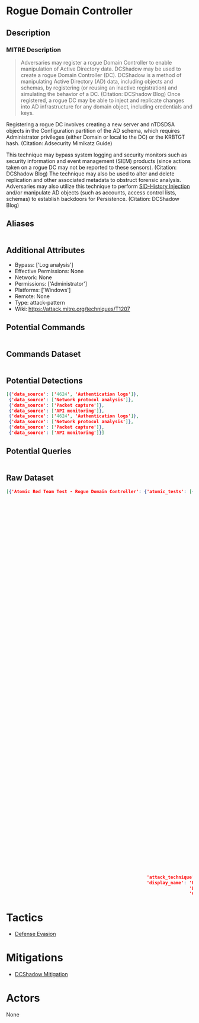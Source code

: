 
# Rogue Domain Controller

## Description

### MITRE Description

> Adversaries may register a rogue Domain Controller to enable manipulation of Active Directory data. DCShadow may be used to create a rogue Domain Controller (DC). DCShadow is a method of manipulating Active Directory (AD) data, including objects and schemas, by registering (or reusing an inactive registration) and simulating the behavior of a DC. (Citation: DCShadow Blog) Once registered, a rogue DC may be able to inject and replicate changes into AD infrastructure for any domain object, including credentials and keys.

Registering a rogue DC involves creating a new server and nTDSDSA objects in the Configuration partition of the AD schema, which requires Administrator privileges (either Domain or local to the DC) or the KRBTGT hash. (Citation: Adsecurity Mimikatz Guide)

This technique may bypass system logging and security monitors such as security information and event management (SIEM) products (since actions taken on a rogue DC may not be reported to these sensors). (Citation: DCShadow Blog) The technique may also be used to alter and delete replication and other associated metadata to obstruct forensic analysis. Adversaries may also utilize this technique to perform [SID-History Injection](https://attack.mitre.org/techniques/T1178) and/or manipulate AD objects (such as accounts, access control lists, schemas) to establish backdoors for Persistence. (Citation: DCShadow Blog)

## Aliases

```

```

## Additional Attributes

* Bypass: ['Log analysis']
* Effective Permissions: None
* Network: None
* Permissions: ['Administrator']
* Platforms: ['Windows']
* Remote: None
* Type: attack-pattern
* Wiki: https://attack.mitre.org/techniques/T1207

## Potential Commands

```

```

## Commands Dataset

```

```

## Potential Detections

```json
[{'data_source': ['4624', 'Authentication logs']},
 {'data_source': ['Network protocol analysis']},
 {'data_source': ['Packet capture']},
 {'data_source': ['API monitoring']},
 {'data_source': ['4624', 'Authentication logs']},
 {'data_source': ['Network protocol analysis']},
 {'data_source': ['Packet capture']},
 {'data_source': ['API monitoring']}]
```

## Potential Queries

```json

```

## Raw Dataset

```json
[{'Atomic Red Team Test - Rogue Domain Controller': {'atomic_tests': [{'auto_generated_guid': '0f4c5eb0-98a0-4496-9c3d-656b4f2bc8f6',
                                                                       'description': 'Utilize '
                                                                                      'Mimikatz '
                                                                                      'DCShadow '
                                                                                      'method '
                                                                                      'to '
                                                                                      'simulate '
                                                                                      'behavior '
                                                                                      'of '
                                                                                      'a '
                                                                                      'Domain '
                                                                                      'Controller\n'
                                                                                      '\n'
                                                                                      '[DCShadow](https://www.dcshadow.com/)\n'
                                                                                      '[Additional '
                                                                                      'Reference](http://www.labofapenetrationtester.com/2018/04/dcshadow.html)\n',
                                                                       'executor': {'name': 'manual',
                                                                                    'steps': '1. '
                                                                                             'Start '
                                                                                             'Mimikatz '
                                                                                             'and '
                                                                                             'use '
                                                                                             '!processtoken '
                                                                                             '(and '
                                                                                             'not '
                                                                                             'token::elevate '
                                                                                             '- '
                                                                                             'as '
                                                                                             'it '
                                                                                             'elevates '
                                                                                             'a '
                                                                                             'thread) '
                                                                                             'to '
                                                                                             'escalate '
                                                                                             'to '
                                                                                             'SYSTEM.\n'
                                                                                             '2. '
                                                                                             'Start '
                                                                                             'another '
                                                                                             'mimikatz '
                                                                                             'with '
                                                                                             'DA '
                                                                                             'privileges. '
                                                                                             'This '
                                                                                             'is '
                                                                                             'the '
                                                                                             'instance '
                                                                                             'which '
                                                                                             'registers '
                                                                                             'a '
                                                                                             'DC '
                                                                                             'and '
                                                                                             'is '
                                                                                             'used '
                                                                                             'to '
                                                                                             '"push" '
                                                                                             'the '
                                                                                             'attributes.\n'
                                                                                             '3. '
                                                                                             'lsadump::dcshadow '
                                                                                             '/object:ops-user19$ '
                                                                                             '/attribute:userAccountControl '
                                                                                             '/value:532480\n'
                                                                                             '4. '
                                                                                             'lsadump::dcshadow '
                                                                                             '/push\n'},
                                                                       'name': 'DCShadow '
                                                                               '- '
                                                                               'Mimikatz',
                                                                       'supported_platforms': ['windows']}],
                                                     'attack_technique': 'T1207',
                                                     'display_name': 'Rogue '
                                                                     'Domain '
                                                                     'Controller'}}]
```

# Tactics


* [Defense Evasion](../tactics/Defense-Evasion.md)


# Mitigations


* [DCShadow Mitigation](../mitigations/DCShadow-Mitigation.md)


# Actors

None

